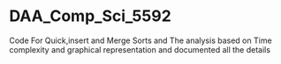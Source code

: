 # DAA_Comp_Sci_5592

Code For Quick,insert and Merge Sorts 
and The analysis based on Time complexity and graphical representation
and documented all the details
